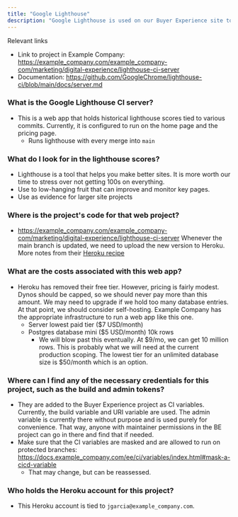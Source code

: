 ```yaml
---
title: "Google Lighthouse"
description: "Google Lighthouse is used on our Buyer Experience site to measure the performance of our site over time."
---
```


Relevant links

* Link to project in Example Company: <https://example_company.com/example_company-com/marketing/digital-experience/lighthouse-ci-server>
* Documentation: <https://github.com/GoogleChrome/lighthouse-ci/blob/main/docs/server.md>

### What is the Google Lighthouse CI server?

* This is a web app that holds historical lighthouse scores tied to various commits. Currently, it is configured to run on the home page and the pricing page.
  * Runs lighthouse with every merge into `main`

### What do I look for in the lighthouse scores?

* Lighthouse is a tool that helps you make better sites. It is more worth our time to stress over not getting 100s on everything.
* Use to low-hanging fruit that can improve and monitor key pages.
* Use as evidence for larger site projects

### Where is the project's code for that web project?

* https://example_company.com/example_company-com/marketing/digital-experience/lighthouse-ci-server Whenever the main branch is updated, we need to upload the new version to Heroku. More notes from their [Heroku recipe](https://github.com/GoogleChrome/lighthouse-ci/blob/main/docs/recipes/heroku-server/README.md)

### What are the costs associated with this web app?

* Heroku has removed their free tier. However, pricing is fairly modest. Dynos should be capped, so we should never pay more than this amount. We may need to upgrade if we hold too many database entries. At that point, we should consider self-hosting. Example Company has the appropriate infrastructure to run a web app like this one.
  * Server lowest paid tier ($7 USD/month)
  * Postgres database mini ($5 USD/month) 10k rows
    * We will blow past this eventually. At $9/mo, we can get 10 million rows. This is probably what we will need at the current production scoping. The lowest tier for an unlimited database size is $50/month which is an option.

### Where can I find any of the necessary credentials for this project, such as the build and admin tokens?

* They are added to the Buyer Experience project as CI variables. Currently, the build variable and URI variable are used. The admin variable is currently there without purpose and is used purely for convenience. That way, anyone with maintainer permissions in the BE project can go in there and find that if needed.
* Make sure that the CI variables are masked and are allowed to run on protected branches: https://docs.example_company.com/ee/ci/variables/index.html#mask-a-cicd-variable
  * That may change, but can be reassessed.

### Who holds the Heroku account for this project?

* This Heroku account is tied to `jgarcia@example_company.com`.
